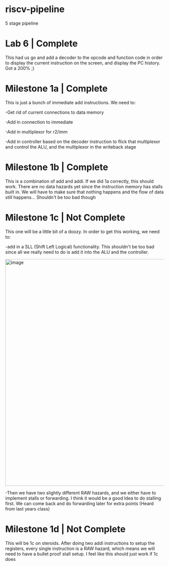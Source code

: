 # riscv-pipeline
5 stage pipeline 

# Lab 6 | Complete

This had us go and add a decoder to the opcode and function code in order to display the current instruction on the screen, and display the PC history. Got a 200% ;)

# Milestone 1a | Complete
This is just a bunch of immediate add instructions. We need to:

-Get rid of current connections to data memory

-Add in connection to immediate

-Add in multiplexor for r2/imm

-Add in controller based on the decoder instruction to flick that multiplexor and control the ALU, and the multiplexor in the writeback stage

# Milestone 1b | Complete
This is a combination of add and addi. If we did 1a correctly, this should work. There are no data hazards yet since the instruction memory has stalls built in. We will have to make sure that nothing happens and the flow of data still happens... 
Shouldn't be too bad though

# Milestone 1c | Not Complete
This one will be a little bit of a doozy. In order to get this working, we need to:

-add in a SLL (Shift Left Logical) functionality. This shouldn't be too bad since all we really need to do is add it into the ALU and the controller.

<img width="720" alt="image" src="https://github.com/DyllonDunton1/riscv-pipeline/assets/102751568/7f08df67-7cdc-4e9d-be2f-f5b59d5e0977">


-Then we have two slightly different RAW hazards, and we either have to implement stalls or forwarding. I think it would be a good Idea to do stalling first. We can come back and do forwarding later for extra points (Heard from last years class)

# Milestone 1d | Not Complete

This will be 1c on steroids. After doing two addi instructions to setup the registers, every single instruction is a RAW hazard, which means we will need to have a bullet proof stall setup. I feel like this should just work if 1c does
